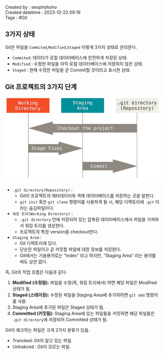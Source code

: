 Created by : seophohoho  
Created datetime : 2023-12-22 09:16  
Tags :  #Git 
## 3가지 상태
Git은 파일을 `Commited`,`Modified`,`Staged` 이렇게 3가지 상태로 관리한다.
- `Commited`: 데이터가 로컬 데이터베이스에 안전하게 저장된 상태.
- `Modified` : 수정한 파일을 아직 로컬 데이터베이스에 저장하지 않은 상태.
- `Staged` : 현재 수정한 파일을 곧 Commit할 것이라고 표시한 상태.
## Git 프로젝트의 3가지 단계
![img1](../Git/img/img1.png)
- `.git directory(Repository)` : 
	- Git이 프로젝트의 메타데이터와 객체 데이터베이스를 저장하는 곳을 말한다.
	- `git init` 혹은 `git clone` 명령어를 사용하게 될 시, 해당 디렉토리에 `.git` 이라는 숨김파일이다.
- `워킹 트리(Working Directory)` :
	- `.git directory` 안에 저장되어 있는 압축된 데이터베이스에서 파일을 가져와서 워킹 트리를 생성한다.
	- 프로젝트의 특정 version을 checkout한다.
- `Staging Area` :
	- Git 디렉토리에 있다. 
	- 단순한 파일이고 곧 커밋할 파일에 대한 정보를 저장한다. 
	- Git에서는 기술용어로는 “Index” 라고 하지만, “Staging Area” 라는 용어를 써도 상관 없다.

즉, Git의 작업 흐름은 다음과 같다.
1. **Modified (수정됨):** 파일을 수정(즉, 워킹 트리에서) 하면 해당 파일은 Modified 상태가 됨.
2. **Staged (스테이징):** 수정된 파일을 Staging Area에 추가하려면 `git add` 명령어를 사용.
3. Staging Area에 추가된 파일은 Staged 상태가 됨.
4. **Committed (커밋됨):** Staging Area에 있는 파일들을 커밋하면 해당 파일들은 `.git directory`에 저장되어 Committed 상태가 됨.

Git이 체크하는 파일은 크게 2가지 분류가 있음.
- Trancked: Git이 알고 있는 파일.
- Untrakced : Git이 모르는 파일.